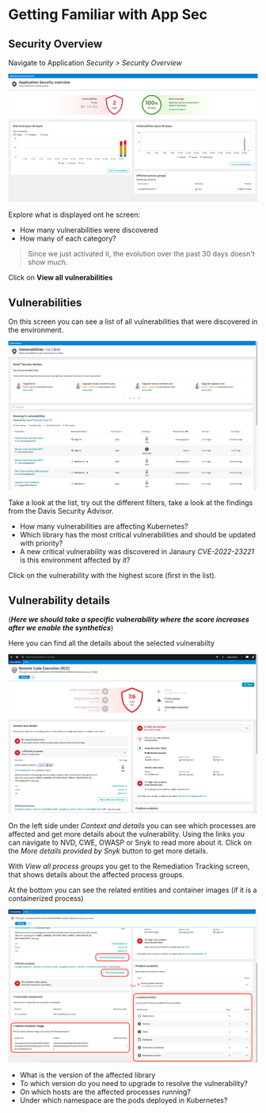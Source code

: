 # Getting Familiar with App Sec
## Security Overview
Navigate to Application *Security > Security Overview*

![security overview](../../assets/images/2-1-security-overview.png)

Explore what is displayed ont he screen:
- How many vulnerabilities were discovered
- How many of each category?

> Since we just activated it, the evolution over the past 30 days doesn't show much. 

Click on **View all vulnerabilities**

## Vulnerabilities
On this screen you can see a list of all vulnerabilities that were discovered in the environment. 

![vulnerabilities](../../assets/images/2-2-vulnerabilities.png)

Take a look at the list, try out the different filters, take a look at the findings from the Davis Security Advisor.

- How many vulnerabilities are affecting Kubernetes?
- Which library has the most critical vulnerabilities and should be updated with priority?
- A new critical vulnerability was discovered in Janaury *CVE-2022-23221* is this environment affected by it?

Click on the vulnerability with the highest score (first in the list).

## Vulnerability details

(***Here we should take a specific vulnerability where the score increases after we enable the synthetics***)

Here you can find all the details about the selected vulnerabilty

![vulnerability details](../../assets/images/2-3-vulnerability-details.png)

On the left side under *Context and details* you can see which processes are affected and get more details about the vulnerability. Using the links you can navigate to NVD, CWE, OWASP or Snyk to read more about it. Click on the *More details provided by Snyk* button to get more details. 

With *View all process groups* you get to the Remediation Tracking screen, that shows details about the affected process groups. 

At the bottom you can see the related entities and container images (if it is a containerized process)

![vulnerability details 2](../../assets/images/2-3-vulnerability-details2.png)

- What is the version of the affected library
- To which version do you need to upgrade to resolve the vulnerability?
- On which hosts are the affected processes running?
- Under which namespace are the pods deployed in Kubernetes?